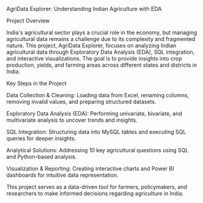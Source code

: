 AgriData Explorer: Understanding Indian Agriculture with EDA

Project Overview

India's agricultural sector plays a crucial role in the economy, but managing agricultural data remains a challenge due to its complexity and fragmented nature. This project, AgriData Explorer, focuses on analyzing Indian agricultural data through Exploratory Data Analysis (EDA), SQL integration, and interactive visualizations. The goal is to provide insights into crop production, yields, and farming areas across different states and districts in India.

Key Steps in the Project

Data Collection & Cleaning: Loading data from Excel, renaming columns, removing invalid values, and preparing structured datasets.

Exploratory Data Analysis (EDA): Performing univariate, bivariate, and multivariate analysis to uncover trends and insights.

SQL Integration: Structuring data into MySQL tables and executing SQL queries for deeper insights.

Analytical Solutions: Addressing 10 key agricultural questions using SQL and Python-based analysis.

Visualization & Reporting: Creating interactive charts and Power BI dashboards for intuitive data representation.

This project serves as a data-driven tool for farmers, policymakers, and researchers to make informed decisions regarding agriculture in India.

